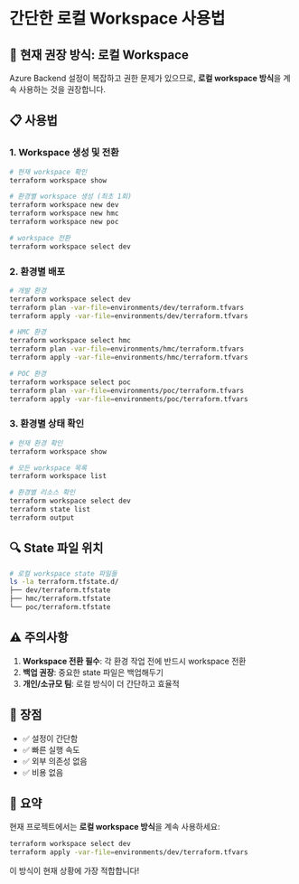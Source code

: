 # 간단한 로컬 Workspace 사용법

## 🎯 현재 권장 방식: 로컬 Workspace

Azure Backend 설정이 복잡하고 권한 문제가 있으므로, **로컬 workspace 방식**을 계속 사용하는 것을 권장합니다.

## 📋 사용법

### 1. Workspace 생성 및 전환

```bash
# 현재 workspace 확인
terraform workspace show

# 환경별 workspace 생성 (최초 1회)
terraform workspace new dev
terraform workspace new hmc  
terraform workspace new poc

# workspace 전환
terraform workspace select dev
```

### 2. 환경별 배포

```bash
# 개발 환경
terraform workspace select dev
terraform plan -var-file=environments/dev/terraform.tfvars
terraform apply -var-file=environments/dev/terraform.tfvars

# HMC 환경
terraform workspace select hmc
terraform plan -var-file=environments/hmc/terraform.tfvars
terraform apply -var-file=environments/hmc/terraform.tfvars

# POC 환경
terraform workspace select poc
terraform plan -var-file=environments/poc/terraform.tfvars
terraform apply -var-file=environments/poc/terraform.tfvars
```

### 3. 환경별 상태 확인

```bash
# 현재 환경 확인
terraform workspace show

# 모든 workspace 목록
terraform workspace list

# 환경별 리소스 확인
terraform workspace select dev
terraform state list
terraform output
```

## 🔍 State 파일 위치

```bash
# 로컬 workspace state 파일들
ls -la terraform.tfstate.d/
├── dev/terraform.tfstate
├── hmc/terraform.tfstate
└── poc/terraform.tfstate
```

## ⚠️ 주의사항

1. **Workspace 전환 필수**: 각 환경 작업 전에 반드시 workspace 전환
2. **백업 권장**: 중요한 state 파일은 백업해두기
3. **개인/소규모 팀**: 로컬 방식이 더 간단하고 효율적

## 🚀 장점

- ✅ 설정이 간단함
- ✅ 빠른 실행 속도
- ✅ 외부 의존성 없음
- ✅ 비용 없음

## 📝 요약

현재 프로젝트에서는 **로컬 workspace 방식**을 계속 사용하세요:

```bash
terraform workspace select dev
terraform apply -var-file=environments/dev/terraform.tfvars
```

이 방식이 현재 상황에 가장 적합합니다!
